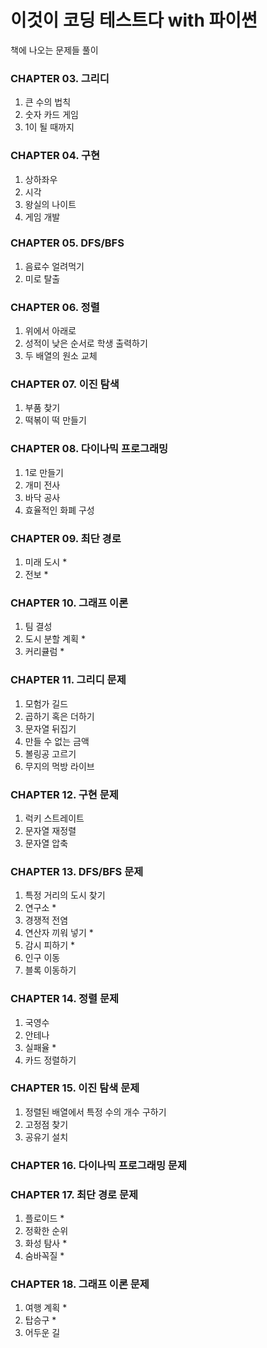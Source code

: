 # 이것이 코딩 테스트다 with 파이썬
책에 나오는 문제들 풀이

### CHAPTER 03. 그리디
1. 큰 수의 법칙
2. 숫자 카드 게임
3. 1이 될 때까지

### CHAPTER 04. 구현
1. 상하좌우
2. 시각
3. 왕실의 나이트
4. 게임 개발

### CHAPTER 05. DFS/BFS
1. 음료수 얼려먹기
2. 미로 탈출

### CHAPTER 06. 정렬
1. 위에서 아래로
2. 성적이 낮은 순서로 학생 출력하기
3. 두 배열의 원소 교체

### CHAPTER 07. 이진 탐색
1. 부품 찾기
2. 떡볶이 떡 만들기

### CHAPTER 08. 다이나믹 프로그래밍
1. 1로 만들기
2. 개미 전사
3. 바닥 공사
4. 효율적인 화폐 구성

### CHAPTER 09. 최단 경로
1. 미래 도시 *
2. 전보 *

### CHAPTER 10. 그래프 이론
1. 팀 결성
2. 도시 분할 계획 *
3. 커리큘럼 *

### CHAPTER 11. 그리디 문제
1. 모험가 길드
2. 곱하기 혹은 더하기
3. 문자열 뒤집기
4. 만들 수 없는 금액
5. 볼링공 고르기
6. 무지의 먹방 라이브

### CHAPTER 12. 구현 문제
1. 럭키 스트레이트
2. 문자열 재정렬
3. 문자열 압축

### CHAPTER 13. DFS/BFS 문제
1. 특정 거리의 도시 찾기
2. 연구소 *
3. 경쟁적 전염
4. 연산자 끼워 넣기 *
5. 감시 피하기 *
6. 인구 이동
7. 블록 이동하기

### CHAPTER 14. 정렬 문제
1. 국영수
2. 안테나
3. 실패율 *
4. 카드 정렬하기

### CHAPTER 15. 이진 탐색 문제
1. 정렬된 배열에서 특정 수의 개수 구하기
2. 고정점 찾기
3. 공유기 설치

### CHAPTER 16. 다이나믹 프로그래밍 문제

### CHAPTER 17. 최단 경로 문제
1. 플로이드 *
2. 정확한 순위
3. 화성 탐사 *
4. 숨바꼭질 *

### CHAPTER 18. 그래프 이론 문제
1. 여행 계획 *
2. 탑승구 *
3. 어두운 길
